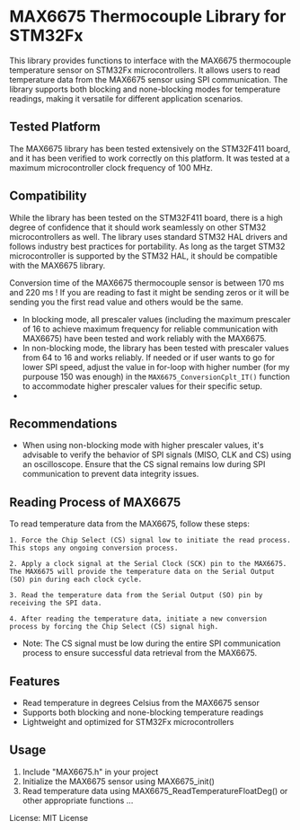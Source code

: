# MAX6675 Thermocouple Library for STM32Fx

This library provides functions to interface with the MAX6675 thermocouple temperature sensor on STM32Fx microcontrollers.
It allows users to read temperature data from the MAX6675 sensor using SPI communication.
The library supports both blocking and none-blocking modes for temperature readings, making it versatile for different application scenarios.

## Tested Platform

The MAX6675 library has been tested extensively on the STM32F411 board, and it has been verified to work correctly on this platform.
It was tested at a maximum microcontroller clock frequency of 100 MHz.


## Compatibility

While the library has been tested on the STM32F411 board, there is a high degree of confidence that it should work seamlessly on other STM32 microcontrollers as well. The library uses standard STM32 HAL drivers and follows industry best practices for portability. As long as the target STM32 microcontroller is supported by the STM32 HAL, it should be compatible with the MAX6675 library.

Conversion time of the MAX6675 thermocouple sensor is between 170 ms and 220 ms ! If you are reading to fast it might be sending zeros or it will be sending you the first read value and others would be the same.


- In blocking mode, all prescaler values (including the maximum prescaler of 16 to achieve maximum frequency for reliable communication with MAX6675) have been tested and work reliably with the MAX6675.
- In non-blocking mode, the library has been tested with prescaler values from 64 to 16 and works reliably. If needed or if user wants to go for lower SPI speed, adjust the value in for-loop with higher number (for my purpouse 150 was enough)  in the `MAX6675_ConversionCplt_IT()` function to accommodate higher prescaler values for their specific setup.
- 
## Recommendations

- When using non-blocking mode with higher prescaler values, it's advisable to verify the behavior of SPI signals (MISO, CLK and CS) using an oscilloscope. Ensure that the CS signal remains low during SPI communication to prevent data integrity issues.


## Reading Process of MAX6675

To read temperature data from the MAX6675, follow these steps:

    1. Force the Chip Select (CS) signal low to initiate the read process. This stops any ongoing conversion process.

    2. Apply a clock signal at the Serial Clock (SCK) pin to the MAX6675.
    The MAX6675 will provide the temperature data on the Serial Output (SO) pin during each clock cycle.

    3. Read the temperature data from the Serial Output (SO) pin by receiving the SPI data.

    4. After reading the temperature data, initiate a new conversion process by forcing the Chip Select (CS) signal high.

- Note: The CS signal must be low during the entire SPI communication process to ensure successful data retrieval from the MAX6675.



## Features

- Read temperature in degrees Celsius from the MAX6675 sensor
- Supports both blocking and none-blocking temperature readings
- Lightweight and optimized for STM32Fx microcontrollers

## Usage

1. Include "MAX6675.h" in your project
2. Initialize the MAX6675 sensor using MAX6675_init()
3. Read temperature data using MAX6675_ReadTemperatureFloatDeg() or other appropriate functions
   ...

License: MIT License

